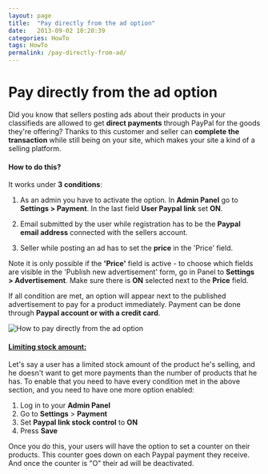 ```yaml
---
layout: page
title:  "Pay directly from the ad option"
date:   2013-09-02 10:20:39
categories: HowTo
tags: HowTo
permalink: /pay-directly-from-ad/
---
```

# Pay directly from the ad option

Did you know that sellers posting ads about their products in your classifieds are allowed to get **direct payments** through PayPal for the goods they're offering? Thanks to this customer and seller can **complete the transaction** while still being on your site, which makes your site a kind of a selling platform. 

#### How to do this?

It works under **3 conditions**:

1. As an admin you have to activate the option. In **Admin Panel** go to **Settings > Payment**. In the last field **User Paypal link** set **ON**.

2. Email submitted by the user while registration has to be the **Paypal email address** connected with the sellers account.

3. Seller while posting an ad has to set the **price** in the 'Price' field. 

Note it is only possible if the **'Price'** field is active - to choose which fields are visible in the 'Publish new advertisement' form, go in Panel to **Settings > Advertisement**. Make sure there is **ON** selected next to the **Price** field.

If all condition are met, an option will appear next to the published advertisement to pay for a product immediately. Payment can be done through **Paypal account or with a credit card**.

![How to pay directly from the ad option](http://open-classifieds.com/wp-content/uploads/2013/09/How-to-pay-directly-from-the-ad-option.png)

#### <a name="limiting-stock-account"></a>[Limiting stock amount:](#limiting-stock-account)

Let's say a user has a limited stock amount of the product he's selling, and he doesn't want to get more payments than the number of products that he has. To enable that you need to have every condition met in the above section, and you need to have one more option enabled:

1. Log in to your **Admin Panel** 
2. Go to **Settings** > **Payment** 
3. Set **Paypal link stock control** to **ON** 
4. Press **Save**

Once you do this, your users will have the option to set a counter on their products. This counter goes down on each Paypal payment they receive. And once the counter is "O" their ad will be deactivated.


<!--title: Pay directly from the ad option
link: http://open-classifieds.com/2013/09/02/pay-directly-from-ad/
author: 
description: 
post_id: 9733
created: 2013/09/02 12:20:39
created_gmt: 2013/09/02 10:20:39
comment_status: open
post_name: pay-directly-from-ad
status: publish
post_type: post-->